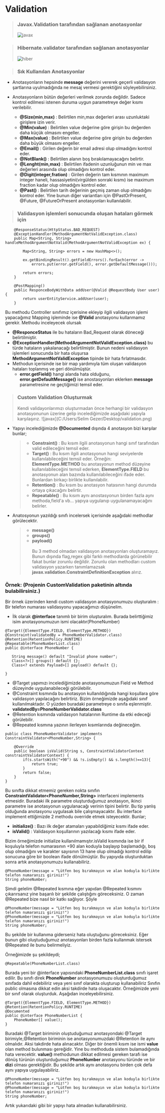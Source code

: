 # Validation
> ### Javax.Validation tarafından sağlanan anotasyonlar
>![javax](https://user-images.githubusercontent.com/72503092/149967797-2b4c0861-ac48-4f22-8d96-471436fb7881.png)


<!--<img  src=![javax](C:/Users/Selim Gezer/Desktop/javax.png) width="10" height="10"></img>--> 

> ### Hibernate.validator tarafından sağlanan anotasyonlar
>![hiber](https://user-images.githubusercontent.com/72503092/149967922-f4aebfb2-3a48-4d63-88bd-d1c8250aad65.png)


> ### Sık Kullanılan Anotasyonlar
* Anotasyonların hepsinde **message** değerini vererek geçerli validasyon şartlarına uyulmadığında ne mesaj vermesi gerektiğini söyleyebilirsiniz.
* Anotasyonların bütün değerleri verilmek zorunda değildir. Sadece kontrol edilmesi istenen duruma uygun parametreye değer kısmı verilebilir.

  * **@Size(min,max)** : Belirtilen min,max değerleri arası uzunluktaki girişlere izin verir.
  * **@Min(value)** : Belirtilen value değerine göre girişin bu değerden daha küçük olmasını engeller.
  * **@Max(value)** : Belirtilen value değerine göre girişin bu değerden daha büyük olmasını engeller.
  * **@Email()** : Girilen değerin bir email adresi olup olmadığını kontrol eder.
  * **@NotBlank()** : Belirtilen alanın boş bırakılamayacağını belirtir.
  * **@Lenght(min,max)** : Belirtilen ifadenin uzunluğunun min ve max değerleri arasında olup olmadığını kontrol eder.
  * **@Digit(integer,fration)** : Girilen değerin tam kısmının maximum integer haneli, hassasiyetini(virgülden sonraki kısmı) ise maximum fraction kadar olup olmadığını kontrol eder.
  * **@Past()** : Belirtilen tarih değerinin geçmiş zaman olup olmadığını kontrol eder. Yine bunun diğer variantları için @PastOrPresent, @Future, @FutureOrPresent anotasyonları kullanılabilir.

> ### Validasyon işlemleri sonucunda oluşan hataları görmek için
``` 
    @ResponseStatus(HttpStatus.BAD_REQUEST)
    @ExceptionHandler(MethodArgumentNotValidException.class)
    public Map<String, String> handleMethodArgumentNotValid(MethodArgumentNotValidException ex) {
        
        Map<String, String> errors = new HashMap<>();
        
        ex.getBindingResult().getFieldErrors().forEach(error ->
            errors.put(error.getField(), error.getDefaultMessage()));
            
        return errors;
    }
```
``` 
    @PostMapping()
    public ResponceBodyWithData addUser(@Valid @RequestBody User user){
        return userEntityService.addUser(user);
    }
```

Bu methodu Controller sınıfımız içerisine ekleyip ilgili validasyon işlemi yapacağımız Mapping işleminde ise **@Valid** anotasyonu kullanmamız gerekir. 
Methodu inceleyecek olursak
* **@ResponceStatus** ile bu hataların Bad_Request olarak döneceği belirtilmiştir.
* **@ExceptionHandler(MethodArgumentNotValidException.class)** bu türde hataların yakalanacağı belirtilmiştir. Bunun nedeni validasyon işlemleri sonucunda bir hata oluşursa **MethodArgumentNotValidException** tipinde bir hata fırlatmasıdır.
* Methodun içerisinde ise bir map yardımıyla tüm oluşan validasyon hataları toplanmış ve geri dönülmüştür.
  * **error.getField()** hangi alanda hata olduğunu, **error.getDefaultMessage()** ise anostasyonları eklerken **message** parametresine ne geçtiğimizi temsil eder.

> ### Custom Validation Oluşturmak
>Kendi validayonlarımızı oluşturmadan önce herhangi bir validasyon anotasyonunun üzerine gelip incelediğimizde aşağıdaki yapıyla karşılaşırız.
![javax](C:/Users/Selim Gezer/Desktop/validation.png)
* Yapıyı incelediğimizde **@Documented** dışında 4 anotasyon bizi karşılar bunlar;
   >  * **Constraint()** : Bu kısım ilgili anotasyonun hangi sınıf tarafından valid edileceğini temsil eder.
   >  * **Target()**     : Bu kısım ilgili anotasyonun hangi seviyelerde kullanılabileceğini temsil eder. Örneğin: **ElementType.METHOD** bu anotasyonun method düzeyine kullanılabileceğini temsil ederken, **ElementType.FIELD** bu anotasyonun alan bazında kullanılabileceğini ifade eder. Bunlardan birkaçı birlikte kullanılabilir.
   >  * **Retention()**  : Bu kısım bu anotasyon hatasının hangi durumda ortaya çıkacağını belirtir.
   >  * **Repeatable()** : Bu kısım aynı anostasyonun birden fazla aynı methoda,field'a vb... yapıya uygulanıp uygulanamayacağını belirler.
* Anatosyonun yazıldığı sınıfı incelersek içerisinde aşağıdaki methodlar görülecektir.
  > * **message()**
  > * **groups()**
  > * **payload()**
<br/><br/>
  > Bu 3 method olmadan validasyon anotasyonları oluşturamayız. Bunun dışında flag,regex gibi farklı methodlarda görünebilir fakat bunlar zorunlu değildir.
  > Zorunlu olan methodları custom validasyon yazarken tanımlamazsak **javax.validation.ConstraintDefinitionException** alırız.
   

### Örnek: (Projenin CustomValidation paketinin altında bulabilirsiniz.)
Bir örnek üzerinden kendi custom validasyon anotasyonumuzu oluşturalım : Bir telefon numarası validasyonu yapacağımızı düşünelim.
* İlk olarak **@interface** tanımlı bir birim oluşturalım. Burada belirttiğimiz isim anotasyonumuzun ismi olacaktır(PhoneNumber)
```
@Target({ElementType.FIELD, ElementType.METHOD})
@Constraint(validatedBy = PhoneNumberValidator.class)
@Retention(RetentionPolicy.RUNTIME)
@Repeatable(PhoneNumberList.class)
public @interface PhoneNumber {

   String message() default "Invalid phone number";
   Class<?>[] groups() default {};
   Class<? extends Payload>[] payload() default {};

}
```
* @Target yapımızı incelediğimizde anotasyonumuzun Field ve Method düzeyinde uygulanabileceği görülebilir. 
* @Constraint kısmında bu anotasyon kullanıldığında hangi koşullara göre validasyon yapılacağını belirtiriz. Bizim örneğimizde aşağıdaki sınıf kullanılmaktadır.
O yüzden buradaki parametreye o sınıfa eşlenmiştir. **validatedBy=PhoneNumberValidator.class**
* @Retention kısmında validasyon hatalarının Runtime da etki edeceği görülebilir.
* @Repeated kısmına yazının ilerleyen kısımlarında değineceğim.
```
public class PhoneNumberValidator implements ConstraintValidator<PhoneNumber,String> {

    @Override
    public boolean isValid(String s, ConstraintValidatorContext constraintValidatorContext) {
        if(s.startsWith("+90") && !s.isEmpty() && s.length()==13){
            return true;
        }
        return false;
    }
}
```
Bu sınıfta dikkat etmemiz gereken nokta sınıfın **ConstraintValidator<PhoneNumber,String>** interfaceni implements etmesidir. Buradaki ilk parametre oluşturduğumuz anotasyon, ikinci parametre ise anotasyonun uygulanacağı verinin tipini belirtir. Bu tip yanlış olduğunda anotasyonu uygulasak bile çalışmayacaktır. Bu interface implement ettiğimizde 2 methodu override etmek isteyecektir. Bunlar;
* **initialize()** : Bazı ilk değer atamaları yapabildiğimiz kısmı ifade eder.
* **isValid()** : Validasyon koşullarının yazılacağı kısmı ifade eder.

Bizim örneğimizde initialize kullanılmamıştır.isValid kısmında ise bir if koşuluyla telefon numarasının +90 alan koduyla başlayıp başlamadığı, boş olup olmadığını ve karakter sayısının 13 hane olup olmadığı kontrol edilip sonucuna göre bir boolean ifade dönülmüştür. 
Bu yapıyıda oluşturduktan sonra artık anotasyonumuzu kullanabiliriz.

    @PhoneNumber(message = "Lütfen boş bırakmayın ve alan koduyla birlikte telefon numaranızı giriniz!")
    String phoneNumber;

Şimdi gelelim @Repeated kısmına eğer yapıdan @Repeated kısmını çıkarırsanız yine başarılı bir şekilde çalıştığını göreceksiniz. O zaman @Repeated bize nasıl bir katkı sağlıyor. Şöyle

    @PhoneNumber(message = "Lütfen boş bırakmayın ve alan koduyla birlikte telefon numaranızı giriniz!")
    @PhoneNumber(message = "Lütfen boş bırakmayın ve alan koduyla birlikte telefon numaranızı giriniz!")
    String phoneNumber;

Bu şekilde bir kullanıma giderseniz hata oluştuğunu göreceksiniz. Eğer bunun gibi oluştuduğumuz anotasyonları birden fazla kullanmak istersek @Repeated ile bunu belirmeliyiz.

Örneğimizde şu şekildeydi;
        
    @Repeatable(PhoneNumberList.class)

Burada yeni bir @interface yapısındaki **PhoneNumberList.class** sınıfı işaret edilir. Bu sınıfı direk **PhoneNumber** anotasyonumuzu oluşturduğumuz sınıfada dahil edebiliriz veya yeni sınıf olarakta oluşturup kullanabiliriz Sınıfın public olmasına dikkat edin aksi takdirde hata oluşacaktır. Örneğimizde yeni bir sınıf olarak oluşturduk. Aşağıdan inceleyebilirsiniz.
```
@Target({ElementType.FIELD, ElementType.METHOD})
@Retention(RetentionPolicy.RUNTIME)
@Documented
public @interface PhoneNumberList {
    PhoneNumber[] value();
}
```
Buradaki @Target biriminin oluştuduğumuz anotasyondaki @Target birimiyle,@Retention biriminin ise anotasyonumuzdaki @Retention ile aynı olmalıdır. Aksi takdirde hata alınacaktır.
Diğer bir önemli kısım ise ismi **value** olan method bulunması gereğidir. Yine bu methoduda sistem bulamadığında hata verecektir. **value()** methodunun dikkat edilmesi gereken tarafı ise dönüş türünün oluşturduğumuz **PhoneNumber** anotasyonu türünde ve bir **dizi** olması gerektiğidir. Bu şekilde artık aynı anotasyonu birden çok defa aynı yapıya uygulayabiliriz.

    @PhoneNumber(message = "Lütfen boş bırakmayın ve alan koduyla birlikte telefon numaranızı giriniz!")
    @PhoneNumber(message = "Lütfen boş bırakmayın ve alan koduyla birlikte telefon numaranızı giriniz!")
    String phoneNumber;

Artık yukarıdaki gibi bir yapıyı hata almadan kullanabilirsiniz.
